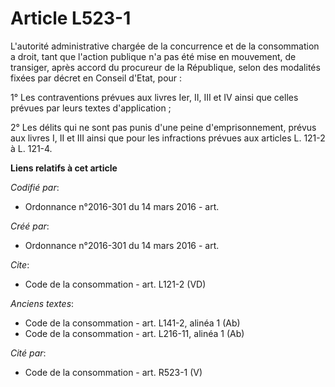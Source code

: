 # Article L523-1

L'autorité administrative chargée de la concurrence et de la consommation a droit, tant que l'action publique n'a pas été
mise en mouvement, de transiger, après accord du procureur de la République, selon des modalités fixées par décret en Conseil
d'Etat, pour : 

1° Les contraventions prévues aux livres Ier, II, III et IV ainsi que celles prévues par leurs textes d'application ; 

2° Les délits qui ne sont pas punis d'une peine d'emprisonnement, prévus aux livres I, II et III ainsi que pour les
infractions prévues aux articles L. 121-2 à L. 121-4.

**Liens relatifs à cet article**

_Codifié par_:

  - Ordonnance n°2016-301 du 14 mars 2016 - art.

_Créé par_:

  - Ordonnance n°2016-301 du 14 mars 2016 - art.

_Cite_:

  - Code de la consommation - art. L121-2 (VD)

_Anciens textes_:

  - Code de la consommation - art. L141-2, alinéa 1 (Ab)
  - Code de la consommation - art. L216-11, alinéa 1 (Ab)

_Cité par_:

  - Code de la consommation - art. R523-1 (V)
